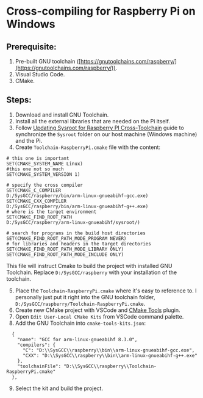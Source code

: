# Cross-compiling for Raspberry Pi on Windows

## Prerequisite:
1. Pre-built GNU toolchain ([https://gnutoolchains.com/raspberry/](https://gnutoolchains.com/raspberry/)).
2. Visual Studio Code.
3. CMake.

## Steps:
1. Download and install GNU Toolchain.
2. Install all the external libraries that are needed on the Pi itself.
3. Follow [Updating Sysroot for Raspberry PI Cross-Toolchain](https://gnutoolchains.com/raspberry/tutorial/sysroot) guide to synchronize the `Sysroot` folder on our host machine (Windows machine) and the Pi.
4. Create `Toolchain-RaspberryPi.cmake` file with the content:
```
# this one is important
SET(CMAKE_SYSTEM_NAME Linux)
#this one not so much
SET(CMAKE_SYSTEM_VERSION 1)

# specify the cross compiler
SET(CMAKE_C_COMPILER
D:/SysGCC/raspberry/bin/arm-linux-gnueabihf-gcc.exe)
SET(CMAKE_CXX_COMPILER
D:/SysGCC/raspberry/bin/arm-linux-gnueabihf-g++.exe)
# where is the target environment
SET(CMAKE_FIND_ROOT_PATH
D:/SysGCC/raspberry/arm-linux-gnueabihf/sysroot/)

# search for programs in the build host directories
SET(CMAKE_FIND_ROOT_PATH_MODE_PROGRAM NEVER)
# for libraries and headers in the target directories
SET(CMAKE_FIND_ROOT_PATH_MODE_LIBRARY ONLY)
SET(CMAKE_FIND_ROOT_PATH_MODE_INCLUDE ONLY)
```

This file will instruct Cmake to build the project with installed GNU Toolchain. Replace `D:/SysGCC/raspberry` with your installation of the toolchain.

5. Place the `Toolchain-RaspberryPi.cmake` where it's easy to reference to. I personally just put it right into the GNU toolchain folder, `D:/SysGCC/raspberry/Toolchain-RaspberryPi.cmake`.
6. Create new CMake project with VSCode and [CMake Tools](https://marketplace.visualstudio.com/items?itemName=ms-vscode.cmake-tools) plugin.
7. Open `Edit User-Local CMake Kits` from VSCode command palette.
8. Add the GNU Toolchain into `cmake-tools-kits.json`:
```
  {
    "name": "GCC for arm-linux-gnueabihf 8.3.0",
    "compilers": {
      "C": "D:\\SysGCC\\raspberry\\bin\\arm-linux-gnueabihf-gcc.exe",
      "CXX": "D:\\SysGCC\\raspberry\\bin\\arm-linux-gnueabihf-g++.exe"
    },
    "toolchainFile": "D:\\SysGCC\\raspberry\\Toolchain-RaspberryPi.cmake"
  },
```
9. Select the kit and build the project.